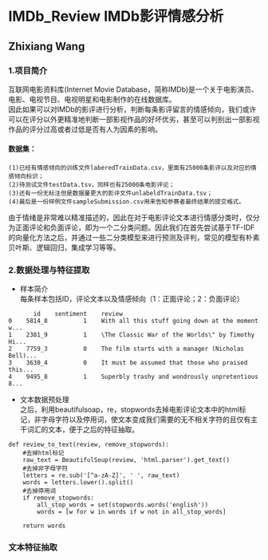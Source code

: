 # IMDb_Review  IMDb影评情感分析
## Zhixiang Wang

### 1.项目简介
互联网电影资料库(Internet Movie Database，简称IMDb)是一个关于电影演员、电影、电视节目、电视明星和电影制作的在线数据库。<br>
因此如果可以对IMDb的影评进行分析，判断每条影评留言的情感倾向，我们或许可以在评分以外更精准地判断一部影视作品的好坏优劣，甚至可以判别出一部影视作品的评分过高或者过低是否有人为因素的影响。
#### 数据集：
    (1)已经有情感倾向的训练文件laberedTrainData.csv，里面有25000条影评以及对应的情感倾向标识；
    (2)待测试文件testData.tsv，同样也有25000条电影评论；
    (3)还有一份无标注但是数据量更大的影评文件unlabeldTrainData.tsv；
    (4)最后是一份样例文件sampleSubmission.csv用来告知参赛者最终结果的提交格式。
由于情绪是非常难以精准描述的，因此在对于电影评论文本进行情感分类时，仅分为正面评论和负面评论，即为一个二分类问题。因此我们在首先尝试基于TF-IDF的向量化方法之后，并通过一些二分类模型来进行预测及评判，常见的模型有朴素贝叶斯、逻辑回归，集成学习等等。

### 2.数据处理与特征提取
* 样本简介<br>
每条样本包括ID，评论文本以及情感倾向（1：正面评论；2：负面评论）
```
       id	 sentiment	  review
0	 5814_8	         1	  With all this stuff going down at the moment w...
1	 2381_9	         1	  \The Classic War of the Worlds\" by Timothy Hi...
2	 7759_3	         0	  The film starts with a manager (Nicholas Bell)...
3	 3630_4	         0	  It must be assumed that those who praised this...
4	 9495_8	         1	  Superbly trashy and wondrously unpretentious 8...
```
* 文本数据预处理<br>
之后，利用beautifulsoap，re，stopwords去掉电影评论文本中的html标记，非字母字符以及停用词，使文本变成我们需要的无不相关字符的且仅有主干词汇的文本，便于之后的特征抽取。
```
def review_to_text(review, remove_stopwords):
    #去掉html标记
    raw_text = BeautifulSoup(review, 'html.parser').get_text()
    #去掉非字母字符
    letters = re.sub('[^a-zA-Z]', ' ', raw_text)
    words = letters.lower().split()
    #去掉停用词
    if remove_stopwords:
        all_stop_words = set(stopwords.words('english'))
        words = [w for w in words if w not in all_stop_words]
 
    return words
```

### 文本特征抽取
